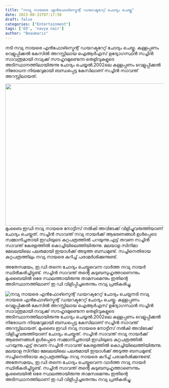 ```yaml
---
title: "നവ്യ നായരെ എൻഫോഴ്സ്മെന്റ് ഡയറക്ടറേറ്റ് ചോദ്യം ചെയ്തു"
date: 2023-08-31T07:17:58
draft: false
categories: ["Entertainment"]
tags: ['ED', 'navya nair']
author: "Beaumaris"
---
```


നടി നവ്യ നായരെ എൻഫോഴ്സ്മെന്റ് ഡയറക്ടറേറ്റ് ചോദ്യം ചെയ്തു. കള്ളപ്പണം വെളുപ്പിക്കല്‍ കേസില്‍ അറസ്റ്റിലായ ഐആര്‍എസ് ഉദ്യോഗസ്ഥൻ സച്ചിൻ സാവന്തുമായി നവ്യക്ക് സൗഹൃദമുണ്ടെന്ന തെളിവുകളുടെ അടിസ്ഥാനത്തിലായിരുന്നു ചോദ്യം ചെയ്യല്‍.2002ലെ കള്ളപ്പണം വെളുപ്പിക്കല്‍ നിരോധന നിയമവുമായി ബന്ധപ്പെട്ട കേസിലാണ് സച്ചിൻ സാവന്ത് അറസ്റ്റിലായത്.

<img class="size-full wp-image-416529 aligncenter" src="https://cdn.boolokam.com/articles/2023/08/fg-9.jpg" alt="" width="820" height="450" />മുംബൈ ഇഡി നവ്യ നായരെ നോട്ടീസ് നല്‍കി അവിടേക്ക് വിളിച്ചുവരുത്തിയാണ് ചോദ്യം ചെയ്തത്. സച്ചിന്‍ സാവന്ത് നവ്യ നായര്‍ക്ക് ആഭരണങ്ങള്‍ ഉൾപ്പെടെ സമ്മാനിച്ചതായി ഇഡിയുടെ കുറ്റപത്രത്തില്‍ പറയുന്നു.എട്ട് തവണ സച്ചിന്‍ സാവന്ത് കേരളത്തിൽ കൊച്ചിയിലെത്തിയിരുന്നു. മലയാള സിനിമാ മേഖലയിലെ പലരുമായി ഇയാള്‍ക്ക് അടുത്ത ബന്ധമുണ്ട്. സച്ചിനെതിരായ കുറ്റപത്രത്തിലും നവ്യ നായരെ കുറിച്ച് പരാമര്‍ശിക്കുന്നുണ്ട്.

അതേസമയം, ഇ.ഡി തന്നെ ചോദ്യം ചെയ്തുവെന്ന വാര്‍ത്ത നവ്യ നായര്‍ സ്ഥിരീകരിച്ചിട്ടുണ്ട്. സച്ചിന്‍ സാവന്ത് തന്റെ കുടുബസുഹൃത്താണെന്നും മുംബൈയില്‍ ഒരേ സ്ഥലത്തായിരുന്നു താമസമെന്നും ഇതിന്റെ അടിസ്ഥാനത്തിലാണ് ഇ ഡി വിളിപ്പിച്ചതെന്നും നവ്യ പ്രതികരിച്ചു.


![നവ്യ നായരെ എൻഫോഴ്സ്മെന്റ് ഡയറക്ടറേറ്റ് ചോദ്യം ചെയ്തു](https://cdn.boolokam.com/articles/2023/08/fg-9.jpg)നടി നവ്യ നായരെ എൻഫോഴ്സ്മെന്റ് ഡയറക്ടറേറ്റ് ചോദ്യം ചെയ്തു. കള്ളപ്പണം വെളുപ്പിക്കല്‍ കേസില്‍ അറസ്റ്റിലായ ഐആര്‍എസ് ഉദ്യോഗസ്ഥൻ സച്ചിൻ സാവന്തുമായി നവ്യക്ക് സൗഹൃദമുണ്ടെന്ന തെളിവുകളുടെ അടിസ്ഥാനത്തിലായിരുന്നു ചോദ്യം ചെയ്യല്‍.2002ലെ കള്ളപ്പണം വെളുപ്പിക്കല്‍ നിരോധന നിയമവുമായി ബന്ധപ്പെട്ട കേസിലാണ് സച്ചിൻ സാവന്ത് അറസ്റ്റിലായത്. മുംബൈ ഇഡി നവ്യ നായരെ നോട്ടീസ് നല്‍കി അവിടേക്ക് വിളിച്ചുവരുത്തിയാണ് ചോദ്യം ചെയ്തത്. സച്ചിന്‍ സാവന്ത് നവ്യ നായര്‍ക്ക് ആഭരണങ്ങള്‍ ഉൾപ്പെടെ സമ്മാനിച്ചതായി ഇഡിയുടെ കുറ്റപത്രത്തില്‍ പറയുന്നു.എട്ട് തവണ സച്ചിന്‍ സാവന്ത് കേരളത്തിൽ കൊച്ചിയിലെത്തിയിരുന്നു. മലയാള സിനിമാ മേഖലയിലെ പലരുമായി ഇയാള്‍ക്ക് അടുത്ത ബന്ധമുണ്ട്. സച്ചിനെതിരായ കുറ്റപത്രത്തിലും നവ്യ നായരെ കുറിച്ച് പരാമര്‍ശിക്കുന്നുണ്ട്. അതേസമയം, ഇ.ഡി തന്നെ ചോദ്യം ചെയ്തുവെന്ന വാര്‍ത്ത നവ്യ നായര്‍ സ്ഥിരീകരിച്ചിട്ടുണ്ട്. സച്ചിന്‍ സാവന്ത് തന്റെ കുടുബസുഹൃത്താണെന്നും മുംബൈയില്‍ ഒരേ സ്ഥലത്തായിരുന്നു താമസമെന്നും ഇതിന്റെ അടിസ്ഥാനത്തിലാണ് ഇ ഡി വിളിപ്പിച്ചതെന്നും നവ്യ പ്രതികരിച്ചു.
